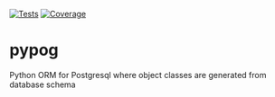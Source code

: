 [![Tests](https://github.com/sapetnioc/pypog/tree/reports/pypog,main/tests.svg)](https://htmlpreview.github.io/?https://github.com/sapetnioc/pypog/reports/pypog,main/tests.html)
[![Coverage](https://github.com/sapetnioc/pypog/tree/reports/pypog,main/coverage.svg)](https://htmlpreview.github.io/?https://github.com/sapetnioc/pypog/reports/pypog,main/coverage/index.html)
# pypog
Python ORM for Postgresql where object classes are generated from database schema
